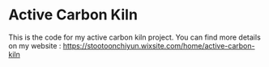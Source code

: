 # Active Carbon Kiln
This is the code for my active carbon kiln project.
You can find more details on my website :
https://stootoonchiyun.wixsite.com/home/active-carbon-kiln
